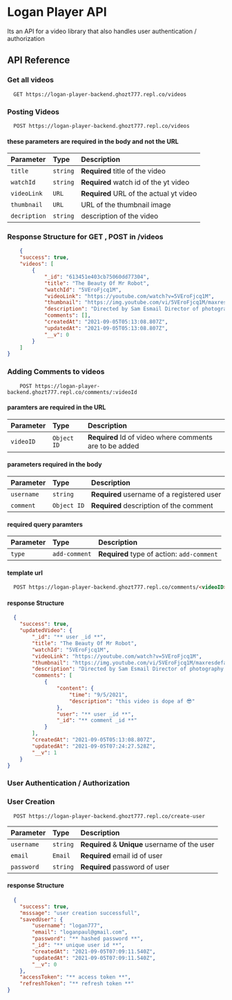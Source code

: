 
# Logan Player API

Its an API for a video library that also handles user authentication / authorization


## API Reference

### Get all videos

```http
  GET https://logan-player-backend.ghozt777.repl.co/videos
```


### Posting Videos

```http
  POST https://logan-player-backend.ghozt777.repl.co/videos
```
#### these parameters are required in the body and not the URL
| Parameter | Type     | Description                       |
| :-------- | :------- | :-------------------------------- |
| `title`         | `string` | **Required** title of the video |
| `watchId`         | `string` | **Required** watch id of the yt video |
| `videoLink`         | `URL` | **Required** URL of the actual yt video |
| `thumbnail`         | `URL` |  URL of the thumbnail image |
| `decription`         | `string` |  description of the video |


### Response Structure for GET , POST in /videos

``` json
    {
    "success": true,
    "videos": [
        {
            "_id": "613451e403cb75060dd77304",
            "title": "The Beauty Of Mr Robot",
            "watchId": "5VEroFjcq1M",
            "videoLink": "https://youtube.com/watch?v=5VEroFjcq1M",
            "thumbnail": "https://img.youtube.com/vi/5VEroFjcq1M/maxresdefault.jpg",
            "description": "Directed by Sam Esmail Director of photography : Tod Campbell Song : Where's my mind - Telepathic Teddy bear",
            "comments": [],
            "createdAt": "2021-09-05T05:13:08.807Z",
            "updatedAt": "2021-09-05T05:13:08.807Z",
            "__v": 0
        }
    ]
}
```


### Adding Comments to videos

```http
    POST https://logan-player-backend.ghozt777.repl.co/comments/:videoId
```
#### paramters are required in the URL
| Parameter | Type     | Description                       |
| :-------- | :------- | :-------------------------------- |
| `videoID`      | `Object ID` | **Required** Id of video where comments are to be added |

#### parameters required in the body
| Parameter | Type     | Description                       |
| :-------- | :------- | :-------------------------------- |
| `username`      | `string` | **Required** username of a registered user |
| `comment`      | `Object ID` | **Required** description of the comment |

#### required query paramters
| Parameter | Type     | Description                       |
| :-------- | :------- | :-------------------------------- |
| `type`      | `add-comment` | **Required** type of action: `add-comment`|

#### template url
```html
  POST https://logan-player-backend.ghozt777.repl.co/comments/<videoID>?type=add-comment

```

#### response Structure

```json
  {
    "success": true,
    "updatedVideo": {
        "_id": "** user _id **",
        "title": "The Beauty Of Mr Robot",
        "watchId": "5VEroFjcq1M",
        "videoLink": "https://youtube.com/watch?v=5VEroFjcq1M",
        "thumbnail": "https://img.youtube.com/vi/5VEroFjcq1M/maxresdefault.jpg",
        "description": "Directed by Sam Esmail Director of photography : Tod Campbell Song : Where's my mind - Telepathic Teddy bear",
        "comments": [
            {
                "content": {
                    "time": "9/5/2021",
                    "description": "this video is dope af 😎"
                },
                "user": "** user _id **",
                "_id": "** comment _id **"
            }
        ],
        "createdAt": "2021-09-05T05:13:08.807Z",
        "updatedAt": "2021-09-05T07:24:27.528Z",
        "__v": 1
    }
}

```

### User Authentication / Authorization

### User Creation

```http
  POST https://logan-player-backend.ghozt777.repl.co/create-user
```

| Parameter | Type     | Description                       |
| :-------- | :------- | :-------------------------------- |
| `username`      | `string` | **Required** & **Unique** username of the user|
| `email`      | `Email` | **Required** email id of user|
| `password`      | `string` | **Required** password of user |

#### response Structure

```json
  {
    "success": true,
    "msssage": "user creation successfull",
    "savedUser": {
        "username": "logan777",
        "email": "loganpaul@gmail.com",
        "password": "** hashed password **",
        "_id": "** unique user id **",
        "createdAt": "2021-09-05T07:09:11.540Z",
        "updatedAt": "2021-09-05T07:09:11.540Z",
        "__v": 0
    },
    "accessToken": "** access token **",
    "refreshToken": "** refresh token **"
}
```
